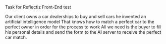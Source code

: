 Task for Reflectiz Front-End test

Our client owns a car dealerships to buy and sell cars he invented an artificial intelligence model That knows how to match a perfect car to the perfect owner in order for the process to work All we need is the buyer to fill his personal details and send the form to the AI server to receive the perfect car match.
